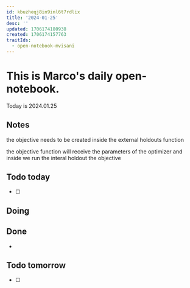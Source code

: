 ```yaml
---
id: kbuzheqj8in9inl6t7rdlix
title: '2024-01-25'
desc: ''
updated: 1706174180938
created: 1706174157763
traitIds:
  - open-notebook-mvisani
---
```

# This is Marco's daily open-notebook.

Today is 2024.01.25


## Notes
the objective needs to be created inside the external holdouts function 

the objective function will receive the parameters of the optimizer and inside we run the interal holdout
the objective 
## Todo today
- [ ] 

## Doing


## Done
*  


## Todo tomorrow
- [ ]
